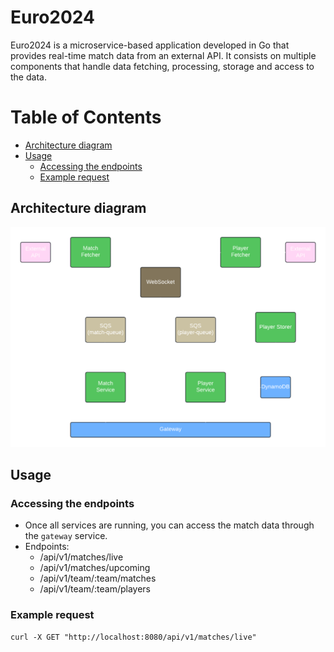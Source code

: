 # Euro2024

Euro2024 is a microservice-based application developed in Go that provides real-time match data from an external API. It consists on multiple components that handle data fetching, processing, storage and access to the data. 

# Table of Contents
- [Architecture diagram](#architecture-diagram)
- [Usage](#usage)
  - [Accessing the endpoints](#acessing-the-endpoints)
  - [Example request](#example-request)

## Architecture diagram
![Diagram](assets/diagram.png)
## Usage
### Accessing the endpoints
* Once all services are running, you can access the match data through the `gateway` service.
* Endpoints:
    - /api/v1/matches/live
    - /api/v1/matches/upcoming
    - /api/v1/team/:team/matches
    - /api/v1/team/:team/players
### Example request
```
curl -X GET "http://localhost:8080/api/v1/matches/live"
```

